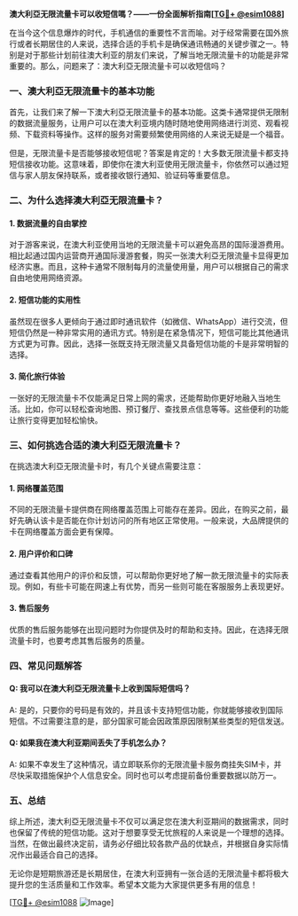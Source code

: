 **澳大利亞无限流量卡可以收短信嗎？——一份全面解析指南[[TG💪+ @esim1088](https://t.me/s/esim1088)]**

在当今这个信息爆炸的时代，手机通信的重要性不言而喻。对于经常需要在国外旅行或者长期居住的人来说，选择合适的手机卡是确保通讯畅通的关键步骤之一。特别是对于那些计划前往澳大利亚的朋友们来说，了解当地无限流量卡的功能是非常重要的。那么，问题来了：澳大利亞无限流量卡可以收短信吗？

### 一、澳大利亞无限流量卡的基本功能

首先，让我们来了解一下澳大利亞无限流量卡的基本功能。这类卡通常提供无限制的数据流量服务，让用户可以在澳大利亚境内随时随地使用网络进行浏览、观看视频、下载资料等操作。这样的服务对需要频繁使用网络的人来说无疑是一个福音。

但是，无限流量卡是否能够接收短信呢？答案是肯定的！大多数无限流量卡都支持短信接收功能。这意味着，即使你在澳大利亚使用无限流量卡，你依然可以通过短信与家人朋友保持联系，或者接收银行通知、验证码等重要信息。

### 二、为什么选择澳大利亞无限流量卡？

#### 1. 数据流量的自由掌控
对于游客来说，在澳大利亚使用当地的无限流量卡可以避免高昂的国际漫游费用。相比起通过国内运营商开通国际漫游套餐，购买一张澳大利亞无限流量卡显得更加经济实惠。而且，这种卡通常不限制每月的流量使用量，用户可以根据自己的需求自由地使用网络资源。

#### 2. 短信功能的实用性
虽然现在很多人更倾向于通过即时通讯软件（如微信、WhatsApp）进行交流，但短信仍然是一种非常实用的通讯方式。特别是在紧急情况下，短信可能比其他通讯方式更为可靠。因此，选择一张既支持无限流量又具备短信功能的卡是非常明智的选择。

#### 3. 简化旅行体验
一张好的无限流量卡不仅能满足日常上网的需求，还能帮助你更好地融入当地生活。比如，你可以轻松查询地图、预订餐厅、查找景点信息等等。这些便利的功能让旅行变得更加轻松愉快。

### 三、如何挑选合适的澳大利亞无限流量卡？

在挑选澳大利亞无限流量卡时，有几个关键点需要注意：

#### 1. 网络覆盖范围
不同的无限流量卡提供商在网络覆盖范围上可能存在差异。因此，在购买之前，最好先确认该卡是否能在你计划访问的所有地区正常使用。一般来说，大品牌提供的卡在网络覆盖方面会更有保障。

#### 2. 用户评价和口碑
通过查看其他用户的评价和反馈，可以帮助你更好地了解一款无限流量卡的实际表现。例如，有些卡可能在网速上有优势，而另一些则可能在客服服务上表现更好。

#### 3. 售后服务
优质的售后服务能够在出现问题时为你提供及时的帮助和支持。因此，在选择无限流量卡时，也要考虑其售后服务的质量。

### 四、常见问题解答

#### Q: 我可以在澳大利亞无限流量卡上收到国际短信吗？
A: 是的，只要你的号码是有效的，并且该卡支持短信功能，你就能够接收到国际短信。不过需要注意的是，部分国家可能会因政策原因限制某些类型的短信发送。

#### Q: 如果我在澳大利亚期间丢失了手机怎么办？
A: 如果不幸发生了这种情况，请立即联系你的无限流量卡服务商挂失SIM卡，并尽快采取措施保护个人信息安全。同时也可以考虑提前备份重要数据以防万一。

### 五、总结

综上所述，澳大利亞无限流量卡不仅可以满足您在澳大利亚期间的数据需求，同时也保留了传统的短信功能。这对于想要享受无忧旅程的人来说是一个理想的选择。当然，在做出最终决定前，请务必仔细比较各款产品的优缺点，并根据自身实际情况作出最适合自己的选择。

无论你是短期旅游还是长期居住，在澳大利亚拥有一张合适的无限流量卡都将极大提升您的生活质量和工作效率。希望本文能为大家提供更多有用的信息！

[[TG💪+ @esim1088](https://t.me/s/esim1088) ![Image](https://i.postimg.cc/4NQfJmqS/Snipaste-2025-05-13-00-14-12.png)]